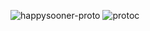 ![happysooner-proto](https://socialify.git.ci/unliar/happysooner-proto/image?description=1&font=Rokkitt&forks=1&issues=1&language=1&owner=1&pattern=Floating%20Cogs&stargazers=1&theme=Dark)
![protoc](https://github.com/unliar/happysooner-proto/workflows/protoc/badge.svg)
